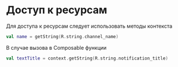 # Доступ к ресурсам

Для доступа к ресурсам следует использовать методы контекста

```kotlin
val name = getString(R.string.channel_name)
```

В случае вызова в Composable функции

```kotlin
val textTitle = context.getString(R.string.notification_title)
```